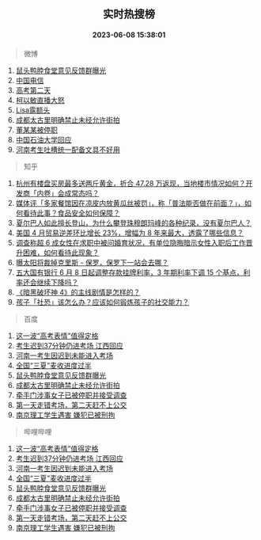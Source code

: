 <div align="center"><h2>实时热搜榜</h2><h4>2023-06-08 15:38:01</h4></div>

> 微博  

1. [鼠头鸭脖食堂意见反馈群曝光](https://s.weibo.com/weibo?q=%23%E9%BC%A0%E5%A4%B4%E9%B8%AD%E8%84%96%E9%A3%9F%E5%A0%82%E6%84%8F%E8%A7%81%E5%8F%8D%E9%A6%88%E7%BE%A4%E6%9B%9D%E5%85%89%23&t=31&band_rank=1&Refer=top)<br />
2. [中国电信](https://s.weibo.com/weibo?q=%E4%B8%AD%E5%9B%BD%E7%94%B5%E4%BF%A1&t=31&band_rank=2&Refer=top)<br />
3. [高考第二天](https://s.weibo.com/weibo?q=%23%E9%AB%98%E8%80%83%E7%AC%AC%E4%BA%8C%E5%A4%A9%23&t=31&band_rank=3&Refer=top)<br />
4. [柯以敏直播大怒](https://s.weibo.com/weibo?q=%23%E6%9F%AF%E4%BB%A5%E6%95%8F%E7%9B%B4%E6%92%AD%E5%A4%A7%E6%80%92%23&t=31&band_rank=4&Refer=top)<br />
5. [Lisa露额头](https://s.weibo.com/weibo?q=Lisa%E9%9C%B2%E9%A2%9D%E5%A4%B4&t=31&band_rank=5&Refer=top)<br />
6. [成都太古里明确禁止未经允许街拍](https://s.weibo.com/weibo?q=%23%E6%88%90%E9%83%BD%E5%A4%AA%E5%8F%A4%E9%87%8C%E6%98%8E%E7%A1%AE%E7%A6%81%E6%AD%A2%E6%9C%AA%E7%BB%8F%E5%85%81%E8%AE%B8%E8%A1%97%E6%8B%8D%23&t=31&band_rank=6&Refer=top)<br />
7. [董某某被停职](https://s.weibo.com/weibo?q=%23%E8%91%A3%E6%9F%90%E6%9F%90%E8%A2%AB%E5%81%9C%E8%81%8C%23&t=31&band_rank=7&Refer=top)<br />
8. [中国石油大学回应](https://s.weibo.com/weibo?q=%23%E4%B8%AD%E5%9B%BD%E7%9F%B3%E6%B2%B9%E5%A4%A7%E5%AD%A6%E5%9B%9E%E5%BA%94%23&t=31&band_rank=8&Refer=top)<br />
9. [河南考生吐槽统一配备文具不好用](https://s.weibo.com/weibo?q=%23%E6%B2%B3%E5%8D%97%E8%80%83%E7%94%9F%E5%90%90%E6%A7%BD%E7%BB%9F%E4%B8%80%E9%85%8D%E5%A4%87%E6%96%87%E5%85%B7%E4%B8%8D%E5%A5%BD%E7%94%A8%23&t=31&band_rank=9&Refer=top)<br />

> 知乎  

1. [杭州有楼盘买房最多送两斤黄金，折合 47.28 万返现，当地楼市情况如何？开发商「内卷」会成常态吗？](https://www.zhihu.com/question/605337792)<br />
2. [媒体评「多家餐馆因在凉皮内放黄瓜丝被罚」，称「普法能否做在前面？」，如何看待此事？食品安全如何保障？](https://www.zhihu.com/question/605336026)<br />
3. [夏尔巴人如此擅长登山，为什么攀登珠穆朗玛峰的各种纪录，没有夏尔巴人？](https://www.zhihu.com/question/509831714)<br />
4. [美国 4 月贸易逆差环比增长 23%，增幅为 8 年来最大，透露了哪些信息？](https://www.zhihu.com/question/605428364)<br />
5. [调查称超 6 成女性在求职中被问婚育状况，有单位隐晦暗示女性入职后工作晋升困难，如何看待此现象？](https://www.zhihu.com/question/604820170)<br />
6. [曝太阳将裁掉克里斯 - 保罗，保罗下一站会去哪？](https://www.zhihu.com/question/605440088)<br />
7. [五大国有银行 6 月 8 日起调整存款挂牌利率，3 年期利率下调 15 个基点，利率还会继续下降吗？](https://www.zhihu.com/question/605424218)<br />
8. [《暗黑破坏神 4》的主线剧情是怎样的？](https://www.zhihu.com/question/604407190)<br />
9. [孩子「社恐」该怎么办？应该如何锻炼孩子的社交能力？](https://www.zhihu.com/question/604506882)<br />

> 百度  

1. [这一波“高考表情”值得定格](https://www.baidu.com/s?wd=%E8%BF%99%E4%B8%80%E6%B3%A2%E2%80%9C%E9%AB%98%E8%80%83%E8%A1%A8%E6%83%85%E2%80%9D%E5%80%BC%E5%BE%97%E5%AE%9A%E6%A0%BC&sa=fyb_news&rsv_dl=fyb_news)<br />
2. [考生迟到37分钟仍进考场 江西回应](https://www.baidu.com/s?wd=%E8%80%83%E7%94%9F%E8%BF%9F%E5%88%B037%E5%88%86%E9%92%9F%E4%BB%8D%E8%BF%9B%E8%80%83%E5%9C%BA+%E6%B1%9F%E8%A5%BF%E5%9B%9E%E5%BA%94&sa=fyb_news&rsv_dl=fyb_news)<br />
3. [河南一考生因迟到未能进入考场](https://www.baidu.com/s?wd=%E6%B2%B3%E5%8D%97%E4%B8%80%E8%80%83%E7%94%9F%E5%9B%A0%E8%BF%9F%E5%88%B0%E6%9C%AA%E8%83%BD%E8%BF%9B%E5%85%A5%E8%80%83%E5%9C%BA&sa=fyb_news&rsv_dl=fyb_news)<br />
4. [全国“三夏”麦收进度过半](https://www.baidu.com/s?wd=%E5%85%A8%E5%9B%BD%E2%80%9C%E4%B8%89%E5%A4%8F%E2%80%9D%E9%BA%A6%E6%94%B6%E8%BF%9B%E5%BA%A6%E8%BF%87%E5%8D%8A&sa=fyb_news&rsv_dl=fyb_news)<br />
5. [鼠头鸭脖食堂意见反馈群曝光](https://www.baidu.com/s?wd=%E9%BC%A0%E5%A4%B4%E9%B8%AD%E8%84%96%E9%A3%9F%E5%A0%82%E6%84%8F%E8%A7%81%E5%8F%8D%E9%A6%88%E7%BE%A4%E6%9B%9D%E5%85%89&sa=fyb_news&rsv_dl=fyb_news)<br />
6. [成都太古里明确禁止未经允许街拍](https://www.baidu.com/s?wd=%E6%88%90%E9%83%BD%E5%A4%AA%E5%8F%A4%E9%87%8C%E6%98%8E%E7%A1%AE%E7%A6%81%E6%AD%A2%E6%9C%AA%E7%BB%8F%E5%85%81%E8%AE%B8%E8%A1%97%E6%8B%8D&sa=fyb_news&rsv_dl=fyb_news)<br />
7. [牵手门涉事女子已被停职并接受调查](https://www.baidu.com/s?wd=%E7%89%B5%E6%89%8B%E9%97%A8%E6%B6%89%E4%BA%8B%E5%A5%B3%E5%AD%90%E5%B7%B2%E8%A2%AB%E5%81%9C%E8%81%8C%E5%B9%B6%E6%8E%A5%E5%8F%97%E8%B0%83%E6%9F%A5&sa=fyb_news&rsv_dl=fyb_news)<br />
8. [第一天走错考场，第二天赶不上公交](https://www.baidu.com/s?wd=%E7%AC%AC%E4%B8%80%E5%A4%A9%E8%B5%B0%E9%94%99%E8%80%83%E5%9C%BA%EF%BC%8C%E7%AC%AC%E4%BA%8C%E5%A4%A9%E8%B5%B6%E4%B8%8D%E4%B8%8A%E5%85%AC%E4%BA%A4&sa=fyb_news&rsv_dl=fyb_news)<br />
9. [南京理工学生遇害 嫌犯已被刑拘](https://www.baidu.com/s?wd=%E5%8D%97%E4%BA%AC%E7%90%86%E5%B7%A5%E5%AD%A6%E7%94%9F%E9%81%87%E5%AE%B3+%E5%AB%8C%E7%8A%AF%E5%B7%B2%E8%A2%AB%E5%88%91%E6%8B%98&sa=fyb_news&rsv_dl=fyb_news)<br />

> 哔哩哔哩  

1. [这一波“高考表情”值得定格](https://www.baidu.com/s?wd=%E8%BF%99%E4%B8%80%E6%B3%A2%E2%80%9C%E9%AB%98%E8%80%83%E8%A1%A8%E6%83%85%E2%80%9D%E5%80%BC%E5%BE%97%E5%AE%9A%E6%A0%BC&sa=fyb_news&rsv_dl=fyb_news)<br />
2. [考生迟到37分钟仍进考场 江西回应](https://www.baidu.com/s?wd=%E8%80%83%E7%94%9F%E8%BF%9F%E5%88%B037%E5%88%86%E9%92%9F%E4%BB%8D%E8%BF%9B%E8%80%83%E5%9C%BA+%E6%B1%9F%E8%A5%BF%E5%9B%9E%E5%BA%94&sa=fyb_news&rsv_dl=fyb_news)<br />
3. [河南一考生因迟到未能进入考场](https://www.baidu.com/s?wd=%E6%B2%B3%E5%8D%97%E4%B8%80%E8%80%83%E7%94%9F%E5%9B%A0%E8%BF%9F%E5%88%B0%E6%9C%AA%E8%83%BD%E8%BF%9B%E5%85%A5%E8%80%83%E5%9C%BA&sa=fyb_news&rsv_dl=fyb_news)<br />
4. [全国“三夏”麦收进度过半](https://www.baidu.com/s?wd=%E5%85%A8%E5%9B%BD%E2%80%9C%E4%B8%89%E5%A4%8F%E2%80%9D%E9%BA%A6%E6%94%B6%E8%BF%9B%E5%BA%A6%E8%BF%87%E5%8D%8A&sa=fyb_news&rsv_dl=fyb_news)<br />
5. [鼠头鸭脖食堂意见反馈群曝光](https://www.baidu.com/s?wd=%E9%BC%A0%E5%A4%B4%E9%B8%AD%E8%84%96%E9%A3%9F%E5%A0%82%E6%84%8F%E8%A7%81%E5%8F%8D%E9%A6%88%E7%BE%A4%E6%9B%9D%E5%85%89&sa=fyb_news&rsv_dl=fyb_news)<br />
6. [成都太古里明确禁止未经允许街拍](https://www.baidu.com/s?wd=%E6%88%90%E9%83%BD%E5%A4%AA%E5%8F%A4%E9%87%8C%E6%98%8E%E7%A1%AE%E7%A6%81%E6%AD%A2%E6%9C%AA%E7%BB%8F%E5%85%81%E8%AE%B8%E8%A1%97%E6%8B%8D&sa=fyb_news&rsv_dl=fyb_news)<br />
7. [牵手门涉事女子已被停职并接受调查](https://www.baidu.com/s?wd=%E7%89%B5%E6%89%8B%E9%97%A8%E6%B6%89%E4%BA%8B%E5%A5%B3%E5%AD%90%E5%B7%B2%E8%A2%AB%E5%81%9C%E8%81%8C%E5%B9%B6%E6%8E%A5%E5%8F%97%E8%B0%83%E6%9F%A5&sa=fyb_news&rsv_dl=fyb_news)<br />
8. [第一天走错考场，第二天赶不上公交](https://www.baidu.com/s?wd=%E7%AC%AC%E4%B8%80%E5%A4%A9%E8%B5%B0%E9%94%99%E8%80%83%E5%9C%BA%EF%BC%8C%E7%AC%AC%E4%BA%8C%E5%A4%A9%E8%B5%B6%E4%B8%8D%E4%B8%8A%E5%85%AC%E4%BA%A4&sa=fyb_news&rsv_dl=fyb_news)<br />
9. [南京理工学生遇害 嫌犯已被刑拘](https://www.baidu.com/s?wd=%E5%8D%97%E4%BA%AC%E7%90%86%E5%B7%A5%E5%AD%A6%E7%94%9F%E9%81%87%E5%AE%B3+%E5%AB%8C%E7%8A%AF%E5%B7%B2%E8%A2%AB%E5%88%91%E6%8B%98&sa=fyb_news&rsv_dl=fyb_news)<br />
